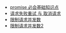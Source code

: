 * [promise 必会基础知识点](promise_order.md)
* [请求失败重试 与 取消请求](cancel.promise.md)
* [限制请求并发数](asyncPool.md)
* [限制请求并发数2](asyncPool2.md)
